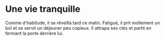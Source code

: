 # Une vie tranquille

Comme d'habitude, il se réveilla tard ce matin.
Fatigué, il prit mollement un bol et se servit un déjeuner peu copieux.
Il attrapa ses clés et partit en fermant la porte derrière lui.